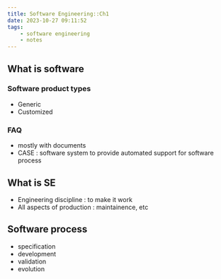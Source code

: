 ```yaml
---
title: Software Engineering::Ch1
date: 2023-10-27 09:11:52
tags:
    - software engineering
    - notes
---
```


## What is software
<!-- more -->
### Software product types
- Generic
- Customized
### FAQ
- mostly with documents
- CASE : software system to provide automated support for software process
## What is SE
- Engineering discipline : to make it work
- All aspects of production : maintainence, etc
## Software process
- specification
- development
- validation
- evolution
